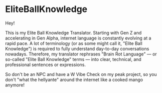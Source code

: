 # EliteBallKnowledge

Hey!

This is my Elite Ball Knowledge Translator. Starting with Gen Z and accelerating in Gen Alpha, internet language is constantly evolving at a rapid pace.
A lot of terminology (or as some might call it, "Elite Ball Knowledge") is required to fully understand day-to-day conversations nowadays.
Therefore, my translator rephrases "Brain Rot Language" — or so-called "Elite Ball Knowledge" terms — into clear, technical, and professional sentences or expressions.

So don't be an NPC and have a W Vibe Check on my peak project, so you don't "what the hellyante" around the internet like a cooked mango anymore!

